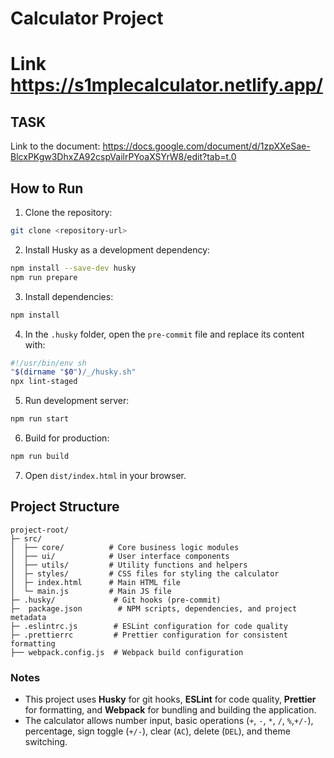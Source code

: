 # Calculator Project
# Link https://s1mplecalculator.netlify.app/
## TASK
Link to the document: https://docs.google.com/document/d/1zpXXeSae-BlcxPKgw3DhxZA92cspVailrPYoaXSYrW8/edit?tab=t.0

## How to Run
1. Clone the repository:
```bash
git clone <repository-url>
```
2. Install Husky as a development dependency:
```bash
npm install --save-dev husky
npm run prepare
```
3. Install dependencies:
```bash
npm install
```
4. In the `.husky` folder, open the `pre-commit` file and replace its content with:
```bash
#!/usr/bin/env sh
"$(dirname "$0")/_/husky.sh"
npx lint-staged
```
5. Run development server:
```bash
npm run start
```
6. Build for production:
```bash
npm run build
```
7. Open `dist/index.html` in your browser.

## Project Structure
```
project-root/
├─ src/
│  ├── core/          # Core business logic modules
│  ├── ui/            # User interface components
│  ├── utils/         # Utility functions and helpers
│  ├─ styles/         # CSS files for styling the calculator
│  ├─ index.html      # Main HTML file
│  └─ main.js         # Main JS file 
├─ .husky/             # Git hooks (pre-commit)
├─  package.json        # NPM scripts, dependencies, and project metadata
├─ .eslintrc.js        # ESLint configuration for code quality
├─ .prettierrc         # Prettier configuration for consistent formatting
├── webpack.config.js  # Webpack build configuration
```

### Notes
- This project uses **Husky** for git hooks, **ESLint** for code quality, **Prettier** for formatting, and **Webpack** for bundling and building the application.
- The calculator allows number input, basic operations (`+`, `-`, `*`, `/`, `%`,`+/-`), percentage, sign toggle (`+/-`), clear (`AC`), delete (`DEL`), and theme switching.


